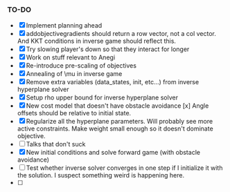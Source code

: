 ### TO-DO

- [x] Implement planning ahead 
- [x] addobjectivegradients should return a row vector, not a col vector. And KKT conditions in inverse game should reflect this. 
- [x] Try slowing player's down so that they interact for longer
- [x] Work on stuff relevant to Anegi 
- [x] Re-introduce pre-scaling of objectives
- [x] Annealing of \mu in inverse game
- [x] Remove extra variables (data_states, init, etc...) from inverse hyperplane solver
- [x] Setup rho upper bound for inverse hyperplane solver
- [x] New cost model that doesn't have obstacle avoidance
  [x] Angle offsets should be relative to initial state. 
- [x] Regularize all the hyperplane parameters. Will probably see more active constraints. Make weight small enough so it doesn't dominate objective. 
- [ ] Talks that don't suck 
- [x] New initial conditions and solve forward game (with obstacle avoidance)
- [ ] Test whether inverse solver converges in one step if I initialize it with the solution. I suspect something weird is happening here.
- [ ] 
  

